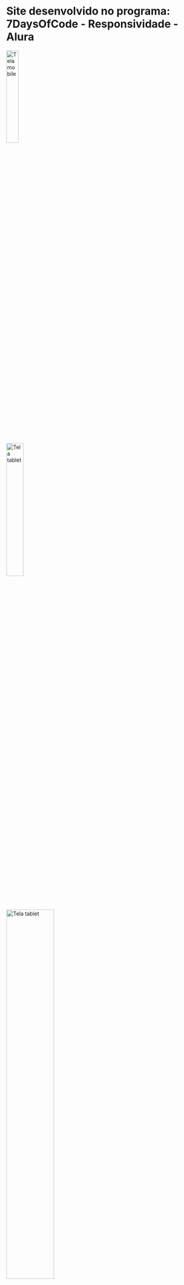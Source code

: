 # Site desenvolvido no programa: 7DaysOfCode - Responsividade - Alura


<img src="https://github.com/gabrielPereira360/7DaysOfCode__reponsividade/assets/152038489/c70008f6-4b8d-4c50-9927-ba81fc23d4e0" alt="Tela mobile" width=25%>

<br>&nbsp;

<img src="https://github.com/gabrielPereira360/7DaysOfCode__reponsividade/assets/152038489/5d4fe3ee-20ea-4a10-bd07-372347843d40" alt="Tela tablet" width=30%>

<br>&nbsp;

<img src="https://github.com/gabrielPereira360/7DaysOfCode__reponsividade/assets/152038489/bf5127cb-cc8f-47d1-8e3e-2985e65bae2b" alt="Tela tablet" width=50%>





## Ferramentas utilizadas:

* HTML

* CSS

* Flex-box

* Grid Layout

## Feito por:

### Gabriel Pereira

### Link da prévia: https://gabrielpereira360.github.io/7DaysOfCode__reponsividade/

### Linkedin: https://www.linkedin.com/in/gabriel-martins2003/


